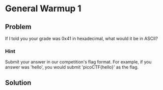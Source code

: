 # General Warmup 1

## Problem

If I told you your grade was 0x41 in hexadecimal, what would it be in ASCII?

### Hint

Submit your answer in our competition's flag format. For example, if you answer was 'hello', you would submit 'picoCTF{hello}' as the flag.

## Solution